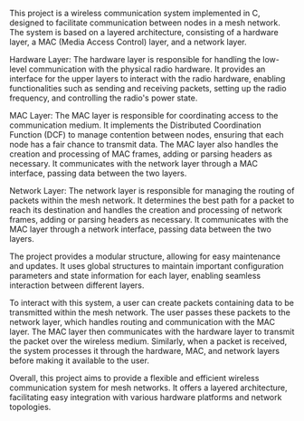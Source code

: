 This project is a wireless communication system implemented in C, designed to facilitate communication between nodes in a mesh network. The system is based on a layered architecture, consisting of a hardware layer, a MAC (Media Access Control) layer, and a network layer.

Hardware Layer:
The hardware layer is responsible for handling the low-level communication with the physical radio hardware. It provides an interface for the upper layers to interact with the radio hardware, enabling functionalities such as sending and receiving packets, setting up the radio frequency, and controlling the radio's power state.

MAC Layer:
The MAC layer is responsible for coordinating access to the communication medium. It implements the Distributed Coordination Function (DCF) to manage contention between nodes, ensuring that each node has a fair chance to transmit data. The MAC layer also handles the creation and processing of MAC frames, adding or parsing headers as necessary. It communicates with the network layer through a MAC interface, passing data between the two layers.

Network Layer:
The network layer is responsible for managing the routing of packets within the mesh network. It determines the best path for a packet to reach its destination and handles the creation and processing of network frames, adding or parsing headers as necessary. It communicates with the MAC layer through a network interface, passing data between the two layers.

The project provides a modular structure, allowing for easy maintenance and updates. It uses global structures to maintain important configuration parameters and state information for each layer, enabling seamless interaction between different layers.

To interact with this system, a user can create packets containing data to be transmitted within the mesh network. The user passes these packets to the network layer, which handles routing and communication with the MAC layer. The MAC layer then communicates with the hardware layer to transmit the packet over the wireless medium. Similarly, when a packet is received, the system processes it through the hardware, MAC, and network layers before making it available to the user.

Overall, this project aims to provide a flexible and efficient wireless communication system for mesh networks. It offers a layered architecture, facilitating easy integration with various hardware platforms and network topologies.